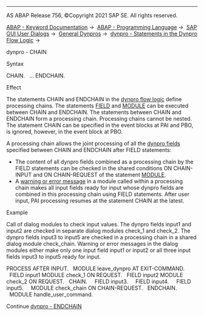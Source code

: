   

* * *

AS ABAP Release 756, ©Copyright 2021 SAP SE. All rights reserved.

[ABAP - Keyword Documentation](javascript:call_link\('abenabap.htm'\)) →  [ABAP - Programming Language](javascript:call_link\('abenabap_reference.htm'\)) →  [SAP GUI User Dialogs](javascript:call_link\('abenabap_screens.htm'\)) →  [General Dynpros](javascript:call_link\('abenabap_dynpros.htm'\)) →  [dynpro - Statements in the Dynpro Flow Logic](javascript:call_link\('abenabap_dynpros_dynpro_statements.htm'\)) → 

dynpro - CHAIN

Syntax

CHAIN.
  ...
ENDCHAIN.

Effect

The statements CHAIN and ENDCHAIN in the [dynpro flow logic](javascript:call_link\('abendynpro_flow_logic_glosry.htm'\) "Glossary Entry") define processing chains. The statements [FIELD](javascript:call_link\('dynpfield.htm'\)) and [MODULE](javascript:call_link\('dynpmodule.htm'\)) can be executed between CHAIN and ENDCHAIN. The statements between CHAIN and ENDCHAIN form a processing chain. Processing chains cannot be nested. The statement CHAIN can be specified in the event blocks at PAI and PBO, is ignored, however, in the event block at PBO.

A processing chain allows the joint processing of all the [dynpro fields](javascript:call_link\('abendynpro_field_glosry.htm'\) "Glossary Entry") specified between CHAIN and ENDCHAIN after FIELD statements:

-   The content of all dynpro fields combined as a processing chain by the FIELD statements can be checked in the shared conditions ON CHAIN-INPUT and ON CHAIN-REQUEST of the statement [MODULE](javascript:call_link\('dynpmodule.htm'\)).
-   A [warning or error message](javascript:call_link\('abendynp_field_messages.htm'\)) in a module called within a processing chain makes all input fields ready for input whose dynpro fields are combined in this processing chain using FIELD statements. After user input, PAI processing resumes at the statement CHAIN at the latest.

Example

Call of dialog modules to check input values. The dynpro fields input1 and input2 are checked in separate dialog modules check\_1 and check\_2. The dynpro fields input3 to input5 are checked in a processing chain in a shared dialog module check\_chain. Warning or error messages in the dialog modules either make only one input field input1 or input2 or all three input fields input3 to input5 ready for input.

PROCESS AFTER INPUT.
  MODULE leave\_dynpro AT EXIT-COMMAND.
  FIELD input1 MODULE check\_1 ON REQUEST.
  FIELD input2 MODULE check\_2 ON REQUEST.
  CHAIN.
    FIELD input3.
    FIELD input4.
    FIELD input5.
    MODULE check\_chain ON CHAIN-REQUEST.
  ENDCHAIN.
  MODULE handle\_user\_command.

Continue
[dynpro - ENDCHAIN](javascript:call_link\('dynpendchain.htm'\))
